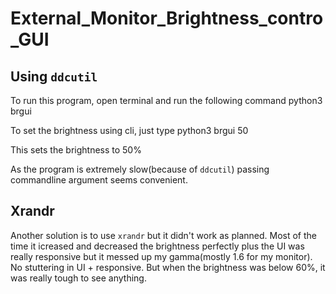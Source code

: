 # External_Monitor_Brightness_contro_GUI 
## Using `ddcutil`
To run this program, open terminal and run the following command
        python3 brgui

To set the brightness using cli, just type
        python3 brgui 50

This sets the brightness to 50%

As the program is extremely slow(because of `ddcutil`) passing commandline argument seems convenient.

## Xrandr
Another solution is to use `xrandr` but it didn't work as planned. Most of the time it icreased and decreased the brightness perfectly plus the UI was really responsive but it messed up my gamma(mostly 1.6 for my monitor). No stuttering in UI + responsive. But when the brightness was below 60%, it was really tough to see anything. 
